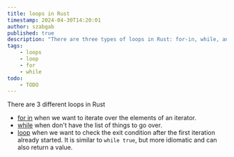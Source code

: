 ```yaml
---
title: loops in Rust
timestamp: 2024-04-30T14:20:01
author: szabgab
published: true
description: "There are three types of loops in Rust: for-in, while, and one called loop"
tags:
    - loops
    - loop
    - for
    - while
todo:
    - TODO
---
```


There are 3 different loops in Rust

* [for in](/for-in-loops) when we want to iterate over the elements of an iterator.
* [while](/while-loop) when don't have the list of things to go over.
* [loop](/loop) when we want to check the exit condition after the first iteration already started. It is similar to `while true`, but more idiomatic and can also return a value.


